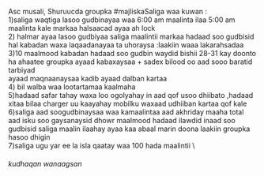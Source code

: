 Asc musali\,
 Shuruucda groupka #majliskaSaliga waa kuwan :\
 1)saliga waqtiga lasoo gudbinayaa waa 6:00 am maalinta ilaa 5:00 am maalinta kale markaa halsaacad ayaa ah lock\
 2) halmar ayaa lasoo gudbiyaa saliga maalintii markaa hadaad soo gudbisid hal kabadan waxa laqaadanayaa ta uhoraysa :laakiin waaa lakarahsadaa\
 3)10 maalmood kabadan hadaad soo gudbin waydid bishii 28-31 kay doonto ha ahaatee groupka ayaad kabaxaysaa + sadex bilood oo aad sooo baratid tarbiyad \
 ayaad maqnaanaysaa kadib ayaad dalban kartaa\
 4) bil walba waa lootartamaa kaalmaha \
 5)hadaad safar tahay waxa loo ogolyahay in aad qof usoo dhiibato ,hadaad xitaa bilaa charger uu kaayahay mobilku waxaad udhiiban kartaa qof kale\
 6)saliga aad soogudbinaysaa waa kamaalintaa aad akhriday maaha total aad isku soo gaysanaysid dhowr maalmood hadaad ilawdid inaad soo gudbisid saliga maalin 
 ilaahay ayaa kaa abaal marin doona laakiin groupka hasoo dhigin \
 7)saliga ugu yar ee la isla qaatay waa 100 hada maalintii \
 
   ###### kudhaqan wanaagsan
 

